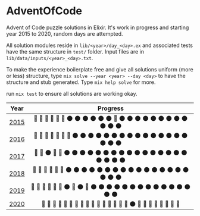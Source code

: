 # AdventOfCode

Advent of Code puzzle solutions in Elixir. It's work in progress and starting year 2015 to 2020, random days are attempted.

All solution modules reside in `lib/<year>/day_<day>.ex` and associated tests have the same structure in `test/` folder. Input files are in `lib/data/inputs/<year>_<day>.txt`.

To make the experience boilerplate free and give all solutions uniform (more or less) structure, type `mix solve --year <year> --day <day>` to have the structure and stub generated. Type `mix help solve` for more.

run `mix test` to ensure all solutions are working okay.

| Year | Progress |
| :-----: | :------: |
| [2015](/lib/2015) | :1st_place_medal: :1st_place_medal: :1st_place_medal: :1st_place_medal: :1st_place_medal: :1st_place_medal: :new_moon: :new_moon: :new_moon: :new_moon: :new_moon: :new_moon: :1st_place_medal: :new_moon: :new_moon: :new_moon: :new_moon: :new_moon: :new_moon: :new_moon: :new_moon: :new_moon: :new_moon: :new_moon: :new_moon: |
| [2016](/lib/2016) |:1st_place_medal: :1st_place_medal: :1st_place_medal: :1st_place_medal: :1st_place_medal: :1st_place_medal: :1st_place_medal: :new_moon: :new_moon: :new_moon: :new_moon: :new_moon: :new_moon: :new_moon: :new_moon: :new_moon: :new_moon: :new_moon: :new_moon: :new_moon: :new_moon: :new_moon: :new_moon: :new_moon: :new_moon: |
| [2017](/lib/2017) |:1st_place_medal: :1st_place_medal: :new_moon: :1st_place_medal: :1st_place_medal: :new_moon: :new_moon: :new_moon: :new_moon: :new_moon: :new_moon: :new_moon: :new_moon: :new_moon: :new_moon: :new_moon: :new_moon: :new_moon: :new_moon: :new_moon: :new_moon: :new_moon: :new_moon: :new_moon: :new_moon: |
| [2018](/lib/2018) | :1st_place_medal: :1st_place_medal: :1st_place_medal: :1st_place_medal: :1st_place_medal: :1st_place_medal: :new_moon: :new_moon: :new_moon: :new_moon: :new_moon: :new_moon: :new_moon: :new_moon: :new_moon: :new_moon: :new_moon: :new_moon: :new_moon: :new_moon: :new_moon: :new_moon: :new_moon: :new_moon: :new_moon: |
| [2019](/lib/2019) |:1st_place_medal: :1st_place_medal: :1st_place_medal: :1st_place_medal: :2nd_place_medal: :1st_place_medal: :new_moon: :1st_place_medal: :new_moon: :1st_place_medal: :new_moon: :new_moon: :new_moon: :new_moon: :new_moon: :new_moon: :new_moon: :new_moon: :new_moon: :new_moon: :new_moon: :new_moon: :new_moon: :new_moon: :new_moon: |
| [2020](/lib/2020) | :1st_place_medal: :1st_place_medal: :1st_place_medal: :1st_place_medal: :1st_place_medal: :1st_place_medal: :1st_place_medal: :1st_place_medal: :1st_place_medal: :1st_place_medal: :1st_place_medal: :1st_place_medal: :1st_place_medal: :1st_place_medal: :1st_place_medal: :2nd_place_medal: :new_moon: :1st_place_medal: :1st_place_medal: :2nd_place_medal: :1st_place_medal: :1st_place_medal: :2nd_place_medal: :2nd_place_medal: :1st_place_medal: |
